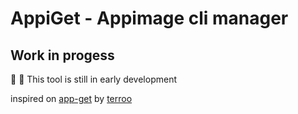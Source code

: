 # AppiGet - Appimage cli manager

## Work in progess
:construction: :construction_worker:
This tool is still in early development

inspired on [app-get](https://github.com/terroo/app-get) by [terroo](https://github.com/terroo)
